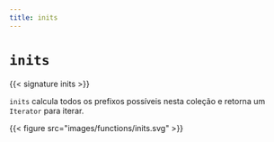 ```yaml
---
title: inits
---
```


# `inits`

{{< signature inits >}}

`inits` calcula todos os prefixos possíveis nesta coleção e retorna um `Iterator` para iterar.

{{< figure src="images/functions/inits.svg" >}}

